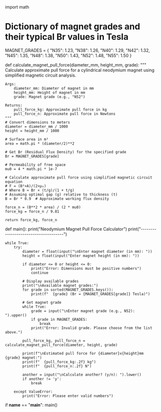 import math

# Dictionary of magnet grades and their typical Br values in Tesla
MAGNET_GRADES = {
    "N35": 1.23,
    "N38": 1.26,
    "N40": 1.29,
    "N42": 1.32,
    "N45": 1.35,
    "N48": 1.38,
    "N50": 1.43,
    "N52": 1.48,
    "N55": 1.50
}

def calculate_magnet_pull_force(diameter_mm, height_mm, grade):
    """
    Calculate approximate pull force for a cylindrical neodymium magnet
    using simplified magnetic circuit analysis.
    
    Args:
        diameter_mm: Diameter of magnet in mm
        height_mm: Height of magnet in mm
        grade: Magnet grade (e.g., "N52")
    
    Returns:
        pull_force_kg: Approximate pull force in kg
        pull_force_n: Approximate pull force in Newtons
    """
    # Convert dimensions to meters
    diameter = diameter_mm / 1000
    height = height_mm / 1000
    
    # Surface area in m²
    area = math.pi * (diameter/2)**2
    
    # Get Br (Residual Flux Density) for the specified grade
    Br = MAGNET_GRADES[grade]
    
    # Permeability of free space
    mu0 = 4 * math.pi * 1e-7
    
    # Calculate approximate pull force using simplified magnetic circuit equation
    # F = (B²×A)/(2×μ₀)
    # Where B ≈ Br × (t/g)/(1 + t/g)
    # Assuming optimal gap (g) relative to thickness (t)
    B = Br * 0.9  # Approximate working flux density
    
    force_n = (B**2 * area) / (2 * mu0)
    force_kg = force_n / 9.81
    
    return force_kg, force_n

def main():
    print("Neodymium Magnet Pull Force Calculator")
    print("--------------------------------------")
    
    while True:
        try:
            diameter = float(input("\nEnter magnet diameter (in mm): "))
            height = float(input("Enter magnet height (in mm): "))
            
            if diameter <= 0 or height <= 0:
                print("Error: Dimensions must be positive numbers")
                continue
            
            # Display available grades
            print("\nAvailable magnet grades:")
            for grade in sorted(MAGNET_GRADES.keys()):
                print(f"  {grade} (Br = {MAGNET_GRADES[grade]} Tesla)")
            
            # Get magnet grade
            while True:
                grade = input("\nEnter magnet grade (e.g., N52): ").upper()
                if grade in MAGNET_GRADES:
                    break
                print("Error: Invalid grade. Please choose from the list above.")
            
            pull_force_kg, pull_force_n = calculate_magnet_pull_force(diameter, height, grade)
            
            print(f"\nEstimated pull force for {diameter}x{height}mm {grade} magnet:")
            print(f"  {pull_force_kg:.2f} kg")
            print(f"  {pull_force_n:.2f} N")
            
            another = input("\nCalculate another? (y/n): ").lower()
            if another != 'y':
                break
                
        except ValueError:
            print("Error: Please enter valid numbers")

if __name__ == "__main__":
    main()
